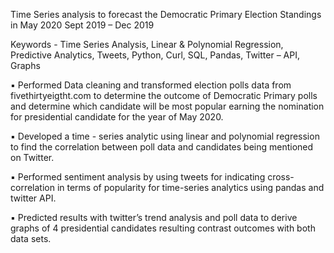 Time Series analysis to forecast the Democratic Primary Election Standings in May 2020                             Sept 2019 – Dec 2019    

Keywords - Time Series Analysis, Linear & Polynomial Regression, Predictive Analytics, Tweets, Python, Curl, SQL, Pandas, Twitter – API, Graphs 

▪ Performed Data cleaning and transformed election polls data from fivethirtyeigtht.com to determine the outcome of Democratic Primary polls and determine which candidate will be most popular earning the nomination for presidential candidate for the year of May 2020.

▪ Developed a time - series analytic using linear and polynomial regression to find the correlation between poll data and candidates being mentioned on Twitter. 

▪ Performed sentiment analysis by using tweets for indicating cross-correlation in terms of popularity for time-series analytics using pandas and twitter API. 

▪ Predicted results with twitter’s trend analysis and poll data to derive graphs of 4 presidential candidates resulting contrast outcomes with both data sets. 
